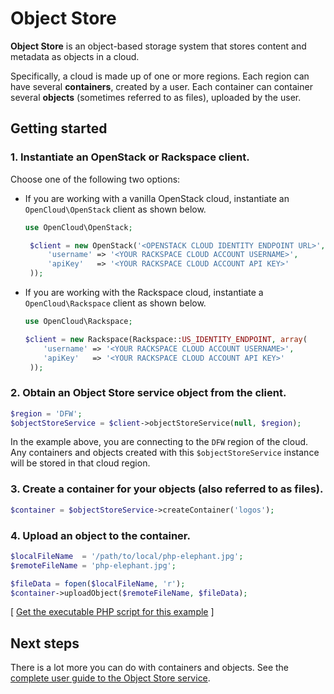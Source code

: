 # Object Store

**Object Store** is an object-based storage system that stores content and metadata as objects in a cloud.

Specifically, a cloud is made up of one or more regions. Each region can have several **containers**, created by a user. Each container can container several **objects** (sometimes referred to as files), uploaded by the user.

## Getting started

### 1. Instantiate an OpenStack or Rackspace client.

Choose one of the following two options:

* If you are working with a vanilla OpenStack cloud, instantiate an `OpenCloud\OpenStack` client as shown below.

    ```php
    use OpenCloud\OpenStack;

     $client = new OpenStack('<OPENSTACK CLOUD IDENTITY ENDPOINT URL>', array(
         'username' => '<YOUR RACKSPACE CLOUD ACCOUNT USERNAME>',
         'apiKey'   => '<YOUR RACKSPACE CLOUD ACCOUNT API KEY>'
     ));
    ```

* If you are working with the Rackspace cloud, instantiate a `OpenCloud\Rackspace` client as shown below.

    ```php
    use OpenCloud\Rackspace;

    $client = new Rackspace(Rackspace::US_IDENTITY_ENDPOINT, array(
        'username' => '<YOUR RACKSPACE CLOUD ACCOUNT USERNAME>',
        'apiKey'   => '<YOUR RACKSPACE CLOUD ACCOUNT API KEY>'
     ));
    ```

### 2. Obtain an Object Store service object from the client.
```php
$region = 'DFW';
$objectStoreService = $client->objectStoreService(null, $region);
```

In the example above, you are connecting to the ``DFW`` region of the cloud. Any containers and objects created with this `$objectStoreService` instance will be stored in that cloud region.

### 3. Create a container for your objects (also referred to as files).

```php
$container = $objectStoreService->createContainer('logos');
```

### 4. Upload an object to the container.

```php
$localFileName  = '/path/to/local/php-elephant.jpg';
$remoteFileName = 'php-elephant.jpg';

$fileData = fopen($localFileName, 'r');
$container->uploadObject($remoteFileName, $fileData);
```
[ [Get the executable PHP script for this example](/samples/ObjectStore/upload-object.php) ]

## Next steps

There is a lot more you can do with containers and objects. See 
the [complete user guide to the Object Store service](USERGUIDE.md).